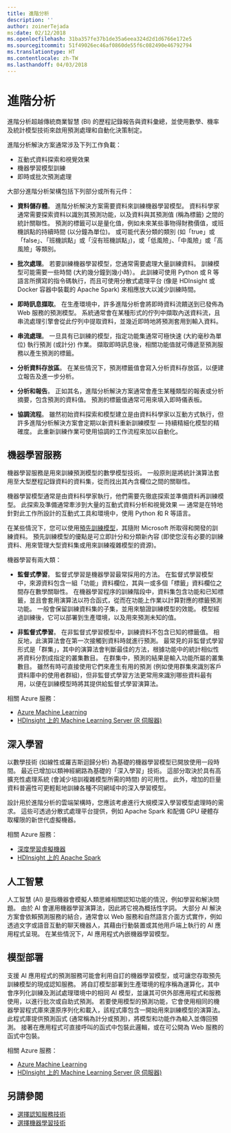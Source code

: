 ```yaml
---
title: 進階分析
description: ''
author: zoinerTejada
ms:date: 02/12/2018
ms.openlocfilehash: 31ba357fe37b1de35a6eea324d2d1d6766e172e5
ms.sourcegitcommit: 51f49026ec46af0860de55f6c082490e46792794
ms.translationtype: HT
ms.contentlocale: zh-TW
ms.lasthandoff: 04/03/2018
---
```

# <a name="advanced-analytics"></a>進階分析

進階分析超越傳統商業智慧 (BI) 的歷程記錄報告與資料彙總，並使用數學、機率及統計模型技術來啟用預測處理和自動化決策制定。

進階分析解決方案通常涉及下列工作負載：

* 互動式資料探索和視覺效果
* 機器學習模型訓練
* 即時或批次預測處理

大部分進階分析架構包括下列部分或所有元件：

* **資料儲存體**。 進階分析解決方案需要資料來訓練機器學習模型。 資料科學家通常需要探索資料以識別其預測功能，以及資料與其預測值 (稱為標籤) 之間的統計關聯性。 預測的標籤可以是量化值，例如未來某些事物得財務價值，或班機誤點的持續時間 (以分鐘為單位)。 或可能代表分類的類別 (如「true」或「false」、「班機誤點」或「沒有班機誤點」)，或「低風險」、「中風險」或「高風險」等類別。

* **批次處理**。 若要訓練機器學習模型，您通常需要處理大量訓練資料。 訓練模型可能需要一些時間 (大約幾分鐘到幾小時）。 此訓練可使用 Python 或 R 等語言所撰寫的指令碼執行，而且可使用分散式處理平台 (像是 HDInsight 或 Docker 容器中裝載的 Apache Spark) 來相應放大以減少訓練時間。

* **即時訊息擷取**。 在生產環境中，許多進階分析會將即時資料流饋送到已發佈為 Web 服務的預測模型。 系統通常會在某種形式的佇列中擷取內送資料流，且串流處理引擎會從此佇列中提取資料，並幾近即時地將預測套用到輸入資料。  

* **串流處理**。 一旦具有已訓練的模型，指定功能集通常可極快速 (大約毫秒為單位) 執行預測 (或計分) 作業。 擷取即時訊息後，相關功能值就可傳遞至預測服務以產生預測的標籤。

* **分析資料存放區**。 在某些情況下，預測標籤值會寫入分析資料存放區，以便建立報告及進一步分析。

* **分析和報告**。 正如其名，進階分析解決方案通常會產生某種類型的報表或分析摘要，包含預測的資料值。 預測的標籤值通常可用來填入即時儀表板。

* **協調流程**。 雖然初始資料探索和模型建立是由資料科學家以互動方式執行，但許多進階分析解決方案會定期以新資料重新訓練模型 &mdash; 持續精細化模型的精確度。 此重新訓練作業可使用協調的工作流程來加以自動化。

## <a name="machine-learning"></a>機器學習服務
機器學習服務是用來訓練預測模型的數學模型技術。 一般原則是將統計演算法套用至大型歷程記錄資料的資料集，從而找出其內含欄位之間的關聯性。

機器學習模型通常是由資料科學家執行，他們需要先徹底探索並準備資料再訓練模型。 此探索及準備通常牽涉到大量的互動式資料分析和視覺效果 &mdash; 通常是在特地針對此工作所設計的互動式工具和環境中，使用 Python 和 R 等語言。

在某些情況下，您可以使用[預先訓練模型](/machine-learning-server/install/microsoftml-install-pretrained-models)，其隨附 Microsoft 所取得和開發的訓練資料。 預先訓練模型的優點是可立即計分和分類新內容 (即使您沒有必要的訓練資料、用來管理大型資料集或用來訓練複雜模型的資源)。

機器學習有兩大類：

* **監督式學習**。 監督式學習是機器學習最常採用的方法。 在監督式學習模型中，來源資料包含一組「功能」資料欄位，其與一或多個「標籤」資料欄位之間存在數學關聯性。 在機器學習程序的訓練階段中，資料集包含功能和已知標籤，並且會套用演算法以符合函式，從而在功能上作業以計算對應的標籤預測功能。 一般會保留訓練資料集的子集，並用來驗證訓練模型的效能。 模型經過訓練後，它可以部署到生產環境，以及用來預測未知的值。 

* **非監督式學習**。 在非監督式學習模型中，訓練資料不包含已知的標籤值。 相反地，此演算法會在第一次接觸到資料時就進行預測。 最常見的非監督式學習形式是「群集」，其中的演算法會判斷最佳的方法，根據功能中的統計相似性將資料分割成指定的叢集數目。 在群集中，預測的結果是輸入功能所屬的叢集數目。 雖然有時可直接使用它們來產生有用的預測 (例如使用群集來識別客戶資料庫中的使用者群組)，但非監督式學習方法更常用來識別哪些資料最有用，以便在訓練模型時將其提供給監督式學習演算法。

相關 Azure 服務：

- [Azure Machine Learning](/azure/machine-learning/)
- [HDInsight 上的 Machine Learning Server (R 伺服器)](/azure/hdinsight/r-server/r-server-overview)

## <a name="deep-learning"></a>深入學習

以數學技術 (如線性或羅吉斯迴歸分析) 為基礎的機器學習模型已開放使用一段時間。 最近已增加以類神經網路為基礎的「深入學習」技術。 這部分取決於具有高擴充性處理系統 (會減少培訓複雜模型所需的時間) 的可用性。 此外，增加的巨量資料普遍性可更輕鬆地訓練各種不同網域中的深入學習模型。

設計用於進階分析的雲端架構時，您應該考慮進行大規模深入學習模型處理時的需求。 這些可透過分散式處理平台提供，例如 Apache Spark 和配備 GPU 硬體存取權限的新世代虛擬機器。

相關 Azure 服務：

- [深度學習虛擬機器](/azure/machine-learning/data-science-virtual-machine/deep-learning-dsvm-overview)
- [HDInsight 上的 Apache Spark](/azure/hdinsight/spark/apache-spark-overview)

## <a name="artificial-intelligence"></a>人工智慧

人工智慧 (AI) 是指機器會模擬人類思維相關認知功能的情況，例如學習和解決問題。 由於 AI 會運用機器學習演算法，因此將它視為概括性字詞。 大部分 AI 解決方案會依賴預測服務的結合，通常會以 Web 服務和自然語言介面方式實作，例如透過文字或語音互動的聊天機器人，其藉由行動裝置或其他用戶端上執行的 AI 應用程式呈現。 在某些情況下，AI 應用程式內嵌機器學習模型。 

## <a name="model-deployment"></a>模型部署

支援 AI 應用程式的預測服務可能會利用自訂的機器學習模型，或可讓您存取預先訓練模型的現成認知服務。 將自訂模型部署到生產環境的程序稱為運算化，其中會序列化訓練及測試處理環境中的相同 AI 模型，並讓其可供外部應用程式和服務使用，以進行批次或自助式預測。 若要使用模型的預測功能，它會使用相同的機器學習程式庫來還原序列化和載入，該程式庫包含一開始用來訓練模型的演算法。 此程式庫提供預測函式 (通常稱為計分或預測)，將模型和功能作為輸入並傳回預測。 接著在應用程式可直接呼叫的函式中包裝此邏輯，或在可公開為 Web 服務的函式中包裝。 

相關 Azure 服務：

- [Azure Machine Learning](/azure/machine-learning/)
- [HDInsight 上的 Machine Learning Server (R 伺服器)](/azure/hdinsight/r-server/r-server-overview)


## <a name="see-also"></a>另請參閱

- [選擇認知服務技術](../technology-choices/cognitive-services.md)
- [選擇機器學習技術](../technology-choices/data-science-and-machine-learning.md)
